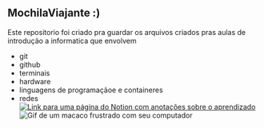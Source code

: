 ## MochilaViajante :)
Este repositorio foi criado pra guardar os arquivos criados pras aulas de introdução a informatica que envolvem
  - git
  - github
  - terminais
  - hardware
  - linguagens de programaçãoe e containeres
  - redes   
  [![Link para uma página do Notion com anotações sobre o aprendizado](https://img.shields.io/badge/-Confira%20tudo%20que%20aprendi%20aqui%20-060606?style=flat&labelColor=0D0D0D&logo=Notion&Color=white)](https://eggplant-jingle-128.notion.site/Introdu-o-a-inform-tica-a2665d95fc784fe0830ba436000d5b3e)\
  ![Gif de um macaco frustrado com seu computador](https://c.tenor.com/41I-iMyClCgAAAAd/programmer-programming.gif)
